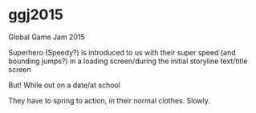 # ggj2015
Global Game Jam 2015

Superhero (Speedy?) is introduced to us with their super speed (and bounding jumps?) in a loading screen/during the initial storyline text/title screen

But! While out on a date/at school

They have to spring to action, in their normal clothes. Slowly.
